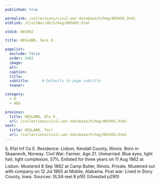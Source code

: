 ```yaml
---
published: true

permalink: /collections/civil-war-database/h/heg/003492.html
oldlink: /CivilWar/db/h/heg/003492.html

oldid: 003492

title: HEGLAND, Sure O.

pagelist:
  exclude: false
  order: 3492
  image: 
  alt:
  caption:
  title:
  subtitle:      # Defaults to page subtitle
  teaser:

category: 
  - H 
  - HEG

previous:
  title: HEGLAND, Ole O.
  url: /collections/civil-war-database/h/heg/003491.html  
next:
  title: HEGLAND, Torr
  url: /collections/civil-war-database/h/heg/003493.html   
---
```

IL 91st Inf Co E. Residence: Lisbon, Kendall County, Illinois. Born in Skaanevik, Norway. Civil War: Farmer. Age 21. Unmarried. Blue eyes, light hair, light complexion, 5&#146;7&frac12;&#148;. Enlisted for three years on 11 Aug 1862 at Lisbon. Mustered 8 Sep 1862 at Camp Butler, Illinois. Private. Mustered out with company on 12 Jul 1865 at Mobile, Alabama. Post war: Lived in Story County, Iowa. Sources: (ILSA reel 8 p16) (Ulvestad p290)